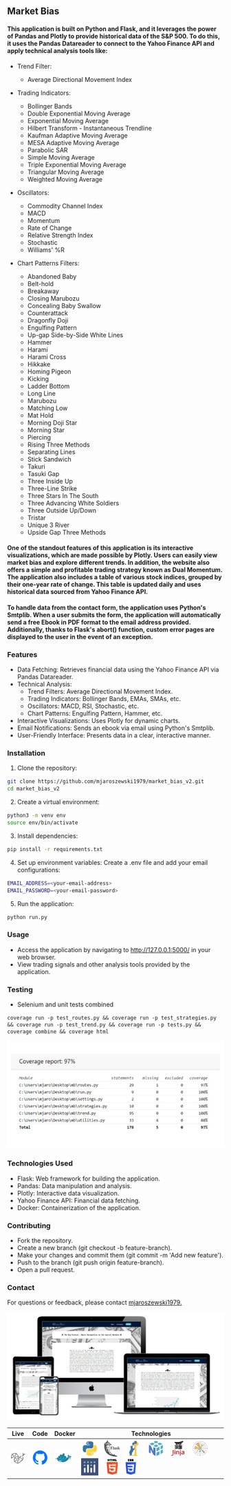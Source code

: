 ## Market Bias

#### This application is built on Python and Flask, and it leverages the power of Pandas and Plotly to provide historical data of the S&P 500. To do this, it uses the Pandas Datareader to connect to the Yahoo Finance API and apply technical analysis tools like:

* Trend Filter:
   * Average Directional Movement Index 

* Trading Indicators: 
   * Bollinger Bands
   * Double Exponential Moving Average
   * Exponential Moving Average
   * Hilbert Transform - Instantaneous Trendline
   * Kaufman Adaptive Moving Average
   * MESA Adaptive Moving Average
   * Parabolic SAR
   * Simple Moving Average
   * Triple Exponential Moving Average
   * Triangular Moving Average
   * Weighted Moving Average 

* Oscillators:
   * Commodity Channel Index
   * MACD
   * Momentum
   * Rate of Change
   * Relative Strength Index
   * Stochastic
   * Williams' %R

* Chart Patterns Filters:
   * Abandoned Baby
   * Belt-hold
   * Breakaway
   * Closing Marubozu
   * Concealing Baby Swallow
   * Counterattack
   * Dragonfly Doji
   * Engulfing Pattern
   * Up-gap Side-by-Side White Lines
   * Hammer
   * Harami
   * Harami Cross
   * Hikkake
   * Homing Pigeon
   * Kicking
   * Ladder Bottom
   * Long Line
   * Marubozu
   * Matching Low
   * Mat Hold
   * Morning Doji Star
   * Morning Star
   * Piercing
   * Rising Three Methods
   * Separating Lines
   * Stick Sandwich
   * Takuri
   * Tasuki Gap
   * Three Inside Up
   * Three-Line Strike
   * Three Stars In The South
   * Three Advancing White Soldiers
   * Three Outside Up/Down
   * Tristar
   * Unique 3 River
   * Upside Gap Three Methods

#### One of the standout features of this application is its interactive visualizations, which are made possible by Plotly. Users can easily view market bias and explore different trends. In addition, the website also offers a simple and profitable trading strategy known as Dual Momentum. The application also includes a table of various stock indices, grouped by their one-year rate of change. This table is updated daily and uses historical data sourced from Yahoo Finance API.

#### To handle data from the contact form, the application uses Python's Smtplib. When a user submits the form, the application will automatically send a free Ebook in PDF format to the email address provided. Additionally, thanks to Flask's abort() function, custom error pages are displayed to the user in the event of an exception.

### Features
* Data Fetching: Retrieves financial data using the Yahoo Finance API via Pandas Datareader.
* Technical Analysis:
  * Trend Filters: Average Directional Movement Index.
  * Trading Indicators: Bollinger Bands, EMAs, SMAs, etc.
  * Oscillators: MACD, RSI, Stochastic, etc.
  * Chart Patterns: Engulfing Pattern, Hammer, etc.
* Interactive Visualizations: Uses Plotly for dynamic charts.
* Email Notifications: Sends an ebook via email using Python's Smtplib.
* User-Friendly Interface: Presents data in a clear, interactive manner.

### Installation

1. Clone the repository:
  ```bash
  git clone https://github.com/mjaroszewski1979/market_bias_v2.git
  cd market_bias_v2
  ```
2. Create a virtual environment:
  ```bash
  python3 -m venv env
  source env/bin/activate
  ```
3. Install dependencies:
  ```bash
  pip install -r requirements.txt
  ```
4. Set up environment variables:
   Create a .env file and add your email configurations:
  ```bash
  EMAIL_ADDRESS=<your-email-address>
  EMAIL_PASSWORD=<your-email-password>
  ```
5. Run the application:
  ```bash
  python run.py
  ```

### Usage
* Access the application by navigating to http://127.0.0.1:5000/ in your web browser.
* View trading signals and other analysis tools provided by the application.

### Testing
* Selenium and unit tests combined

```
coverage run -p test_routes.py && coverage run -p test_strategies.py && coverage run -p test_trend.py && coverage run -p tests.py && coverage combine && coverage html

```


<img src="https://github.com/mjaroszewski1979/market_bias_v2/blob/main/cov_report.png">

### Technologies Used
* Flask: Web framework for building the application.
* Pandas: Data manipulation and analysis.
* Plotly: Interactive data visualization.
* Yahoo Finance API: Financial data fetching.
* Docker: Containerization of the application.

### Contributing
* Fork the repository.
* Create a new branch (git checkout -b feature-branch).
* Make your changes and commit them (git commit -m 'Add new feature').
* Push to the branch (git push origin feature-branch).
* Open a pull request.

### Contact
For questions or feedback, please contact [mjaroszewski1979.](https://github.com/mjaroszewski1979)


   ![caption](https://github.com/mjaroszewski1979/market_bias_v2/blob/main/market_bias_mockup.png) 

  Live | Code | Docker | Technologies
  ---- | ---- | ------ |------------
  [<img src="https://github.com/mjaroszewski1979/mjaroszewski1979/blob/main/pyan1.png">](http://mjaroszewski.pythonanywhere.com/) | [<img src="https://github.com/mjaroszewski1979/mjaroszewski1979/blob/main/github_g.png">](https://github.com/mjaroszewski1979/market_bias_v2) | [<img src="https://github.com/mjaroszewski1979/mjaroszewski1979/blob/main/docker_g.png">](https://hub.docker.com/r/maciej1245/market_bias) | <img src="https://github.com/mjaroszewski1979/mjaroszewski1979/blob/main/python_g.png"> &nbsp; <img src="https://github.com/mjaroszewski1979/mjaroszewski1979/blob/main/flask.png"> &nbsp; <img src="https://github.com/mjaroszewski1979/mjaroszewski1979/blob/main/pandas.png"> &nbsp; <img src="https://github.com/mjaroszewski1979/mjaroszewski1979/blob/main/numpy_g.png"> &nbsp; <img src="https://github.com/mjaroszewski1979/mjaroszewski1979/blob/main/jinja_g.png"> &nbsp; <img src="https://github.com/mjaroszewski1979/mjaroszewski1979/blob/main/matplotlib_g.png"> &nbsp; <img src="https://github.com/mjaroszewski1979/mjaroszewski1979/blob/main/plotly.png"> &nbsp; <img src="https://github.com/mjaroszewski1979/mjaroszewski1979/blob/main/html_g.png"> <img src="https://github.com/mjaroszewski1979/mjaroszewski1979/blob/main/css_g.png">
  

